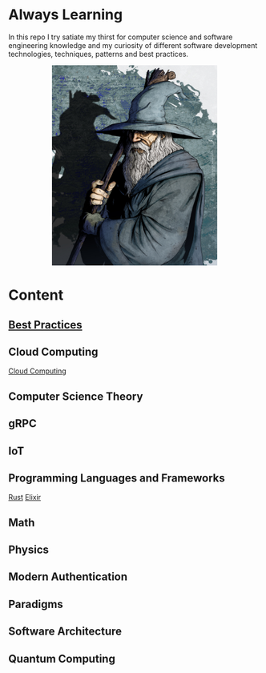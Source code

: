 <h1>Always Learning</h1>

In this repo I try satiate my thirst for computer science and software engineering knowledge and my curiosity of different software development technologies, techniques, patterns and best practices.

<p align="center">
  <img width=330 height=400 src="assets/images/gandalf.jpg">
</p>

# Content

## [Best Practices](docs/BestPractices/BestPractices.md)
## Cloud Computing

[Cloud Computing](CloudComputing/../docs/CloudComputing/README.md)

## Computer Science Theory
## gRPC
## IoT
## Programming Languages and Frameworks
[Rust](docs/LanguagesAndFrameworks/Rust/TheRustLanguage.md)
[Elixir](docs/LanguagesAndFrameworks/Elixir/README.md)
## Math
## Physics
## Modern Authentication
## Paradigms
## Software Architecture
## Quantum Computing


